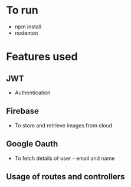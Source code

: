 # To run

- npm install 
- nodemon

# Features used 

## JWT

- Authentication

## Firebase 

- To store and retrieve images from cloud

## Google Oauth 

- To fetch details of user - email and name

## Usage of routes and controllers 
